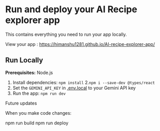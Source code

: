 # Run and deploy your AI Recipe explorer app

This contains everything you need to run your app locally.

View your app : https://himanshu1281.github.io/AI-recipe-explorer-app/

## Run Locally

**Prerequisites:**  Node.js


1. Install dependencies:
   `npm install`
2.`npm i --save-dev @types/react`
2. Set the `GEMINI_API_KEY` in [.env.local](.env.local) to your Gemini API key
3. Run the app:
   `npm run dev`


Future updates

When you make code changes:

npm run build
npm run deploy
